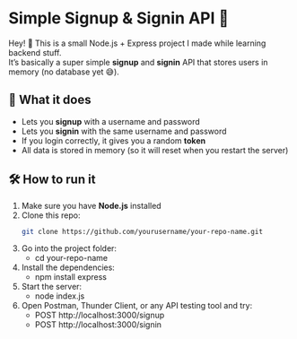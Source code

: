 # Simple Signup & Signin API 🚀

Hey! 👋 This is a small Node.js + Express project I made while learning backend stuff.  
It’s basically a super simple **signup** and **signin** API that stores users in memory (no database yet 😅).  

## 📌 What it does
- Lets you **signup** with a username and password
- Lets you **signin** with the same username and password
- If you login correctly, it gives you a random **token**
- All data is stored in memory (so it will reset when you restart the server)

## 🛠 How to run it
1. Make sure you have **Node.js** installed
2. Clone this repo:
   ```bash
   git clone https://github.com/yourusername/your-repo-name.git
3. Go into the project folder:
    - cd your-repo-name
4. Install the dependencies:
    - npm install express
5. Start the server:
    - node index.js
6. Open Postman, Thunder Client, or any API testing tool and try:
    - POST http://localhost:3000/signup
    - POST http://localhost:3000/signin
